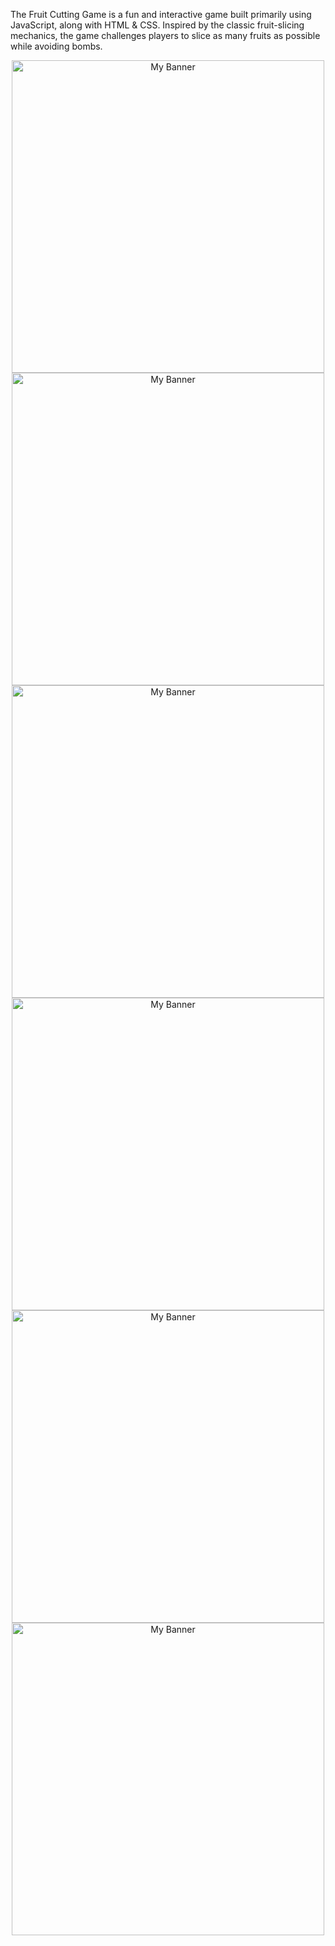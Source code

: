 The Fruit Cutting Game is a fun and interactive game built primarily using JavaScript, along with HTML & CSS. Inspired by the classic fruit-slicing mechanics, the game challenges players to slice as many fruits as possible while avoiding bombs.

<div align="center">
  <img src="https://res.cloudinary.com/dkdstxw96/image/upload/v1754471324/Desktop_-_1_qnv1x5.png" width="500" alt="My Banner"/>
  <img src="https://res.cloudinary.com/dkdstxw96/image/upload/v1754471330/Desktop_-_2_ojem8o.png" width="500" alt="My Banner"/>
  <img src="https://res.cloudinary.com/dkdstxw96/image/upload/v1754471400/Desktop_-_5_wfnwur.png" width="500" alt="My Banner"/>
  <img src="https://res.cloudinary.com/dkdstxw96/image/upload/v1754471426/Desktop_-_3_ndb305.png" width="500" alt="My Banner"/>
  <img src="https://res.cloudinary.com/dkdstxw96/image/upload/v1754471435/Desktop_-_6_uw4cdx.png" width="500" alt="My Banner"/>
  <img src="https://res.cloudinary.com/dkdstxw96/image/upload/v1754471446/Desktop_-_4_jitrwk.png" width="500" alt="My Banner"/>
  
</div>
